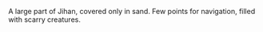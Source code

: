 A large part of Jihan, covered only in sand. Few points for navigation, filled with scarry creatures.
